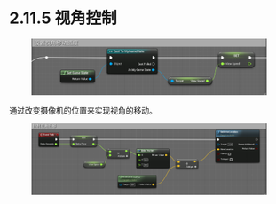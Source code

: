 # 2.11.5 视角控制

<figure><img src="../../../.gitbook/assets/image (151).png" alt=""><figcaption></figcaption></figure>

通过改变摄像机的位置来实现视角的移动。

<figure><img src="../../../.gitbook/assets/image (88).png" alt=""><figcaption></figcaption></figure>
